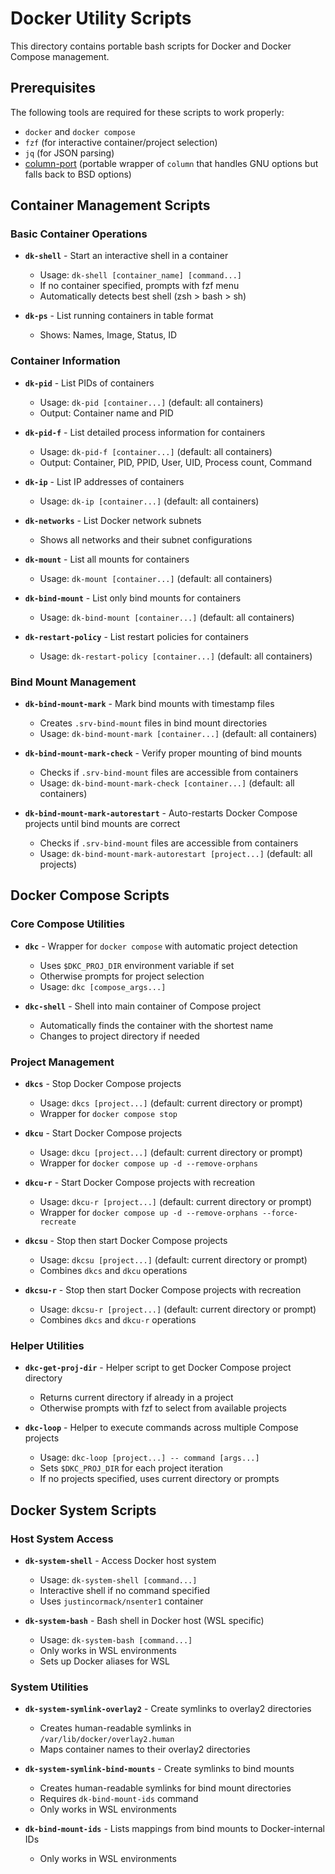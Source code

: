# Docker Utility Scripts

This directory contains portable bash scripts for Docker and Docker Compose management.

## Prerequisites

The following tools are required for these scripts to work properly:

- `docker` and `docker compose`
- `fzf` (for interactive container/project selection)
- `jq` (for JSON parsing)
- [column-port](../unixy/column-port.sh) (portable wrapper of `column` that handles GNU options but falls back to BSD options)

## Container Management Scripts

### Basic Container Operations

- **`dk-shell`** - Start an interactive shell in a container
  - Usage: `dk-shell [container_name] [command...]`
  - If no container specified, prompts with fzf menu
  - Automatically detects best shell (zsh > bash > sh)

- **`dk-ps`** - List running containers in table format
  - Shows: Names, Image, Status, ID

### Container Information

- **`dk-pid`** - List PIDs of containers
  - Usage: `dk-pid [container...]` (default: all containers)
  - Output: Container name and PID

- **`dk-pid-f`** - List detailed process information for containers
  - Usage: `dk-pid-f [container...]` (default: all containers)
  - Output: Container, PID, PPID, User, UID, Process count, Command

- **`dk-ip`** - List IP addresses of containers
  - Usage: `dk-ip [container...]` (default: all containers)

- **`dk-networks`** - List Docker network subnets
  - Shows all networks and their subnet configurations

- **`dk-mount`** - List all mounts for containers
  - Usage: `dk-mount [container...]` (default: all containers)

- **`dk-bind-mount`** - List only bind mounts for containers
  - Usage: `dk-bind-mount [container...]` (default: all containers)

- **`dk-restart-policy`** - List restart policies for containers
  - Usage: `dk-restart-policy [container...]` (default: all containers)

### Bind Mount Management

- **`dk-bind-mount-mark`** - Mark bind mounts with timestamp files
  - Creates `.srv-bind-mount` files in bind mount directories
  - Usage: `dk-bind-mount-mark [container...]` (default: all containers)

- **`dk-bind-mount-mark-check`** - Verify proper mounting of bind mounts
  - Checks if `.srv-bind-mount` files are accessible from containers
  - Usage: `dk-bind-mount-mark-check [container...]` (default: all containers)

- **`dk-bind-mount-mark-autorestart`** - Auto-restarts Docker Compose projects
    until bind mounts are correct
  - Checks if `.srv-bind-mount` files are accessible from containers
  - Usage: `dk-bind-mount-mark-autorestart [project...]` (default: all projects)

## Docker Compose Scripts

### Core Compose Utilities

- **`dkc`** - Wrapper for `docker compose` with automatic project detection
  - Uses `$DKC_PROJ_DIR` environment variable if set
  - Otherwise prompts for project selection
  - Usage: `dkc [compose_args...]`

- **`dkc-shell`** - Shell into main container of Compose project
  - Automatically finds the container with the shortest name
  - Changes to project directory if needed

### Project Management

- **`dkcs`** - Stop Docker Compose projects
  - Usage: `dkcs [project...]` (default: current directory or prompt)
  - Wrapper for `docker compose stop`

- **`dkcu`** - Start Docker Compose projects
  - Usage: `dkcu [project...]` (default: current directory or prompt)
  - Wrapper for `docker compose up -d --remove-orphans`

- **`dkcu-r`** - Start Docker Compose projects with recreation
  - Usage: `dkcu-r [project...]` (default: current directory or prompt)
  - Wrapper for `docker compose up -d --remove-orphans --force-recreate`

- **`dkcsu`** - Stop then start Docker Compose projects
  - Usage: `dkcsu [project...]` (default: current directory or prompt)
  - Combines `dkcs` and `dkcu` operations

- **`dkcsu-r`** - Stop then start Docker Compose projects with recreation
  - Usage: `dkcsu-r [project...]` (default: current directory or prompt)
  - Combines `dkcs` and `dkcu-r` operations

### Helper Utilities

- **`dkc-get-proj-dir`** - Helper script to get Docker Compose project directory
  - Returns current directory if already in a project
  - Otherwise prompts with fzf to select from available projects

- **`dkc-loop`** - Helper to execute commands across multiple Compose projects
  - Usage: `dkc-loop [project...] -- command [args...]`
  - Sets `$DKC_PROJ_DIR` for each project iteration
  - If no projects specified, uses current directory or prompts

## Docker System Scripts

### Host System Access

- **`dk-system-shell`** - Access Docker host system
  - Usage: `dk-system-shell [command...]`
  - Interactive shell if no command specified
  - Uses `justincormack/nsenter1` container

- **`dk-system-bash`** - Bash shell in Docker host (WSL specific)
  - Usage: `dk-system-bash [command...]`
  - Only works in WSL environments
  - Sets up Docker aliases for WSL

### System Utilities

- **`dk-system-symlink-overlay2`** - Create symlinks to overlay2 directories
  - Creates human-readable symlinks in `/var/lib/docker/overlay2.human`
  - Maps container names to their overlay2 directories

- **`dk-system-symlink-bind-mounts`** - Create symlinks to bind mounts
  - Creates human-readable symlinks for bind mount directories
  - Requires `dk-bind-mount-ids` command
  - Only works in WSL environments

- **`dk-bind-mount-ids`** - Lists mappings from bind mounts to Docker-internal IDs
  - Only works in WSL environments

